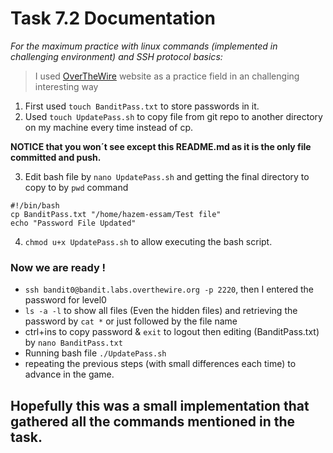 # Task 7.2 Documentation
*For the maximum practice with linux commands (implemented in challenging environment) and SSH protocol basics:*
> I used [OverTheWire](https://overthewire.org/wargames/bandit/) website as a practice field in an challenging interesting way

1. First used `touch BanditPass.txt`  to store passwords in it.
2. Used `touch UpdatePass.sh` to copy file from git repo to another directory on my machine every time instead of cp.
 
  **NOTICE that you won´t see except this README.md as it is the only file committed and push.**

3. Edit bash file by `nano UpdatePass.sh` and getting the final directory to copy to by `pwd` command
```
#!/bin/bash
cp BanditPass.txt "/home/hazem-essam/Test file" 
echo "Password File Updated" 
```
4. `chmod u+x UpdatePass.sh` to allow executing the bash script.

### Now we are ready !
- `ssh bandit0@bandit.labs.overthewire.org -p 2220`, then I entered the password for level0
- `ls -a -l` to show all files (Even the hidden files) and retrieving the password by `cat *` or just followed by the file name
- ctrl+ins to copy password & `exit` to logout then editing (BanditPass.txt) by `nano BanditPass.txt`
- Running bash file `./UpdatePass.sh`
- repeating the previous steps (with small differences each time) to advance in the game.

## Hopefully this was a small implementation that gathered all the commands mentioned in the task.
